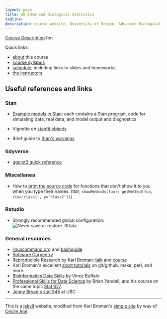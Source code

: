 ```yaml
---
layout: page
title: UO Advanced Biological Statistics
tagline:
description: course website, University of Oregon, Advanced Biological Statistics
---
```


[Course Description](pages/coursedescription.html) for:

Quick links:

- [about](pages/about.html) this course
- [course syllabus](pages/syllabus.html)
- [schedule](pages/schedule.html), including links to slides and homeworks.
- [the instructors](pages/instructors.html)


## Useful references and links


### Stan

* [Example models in Stan](https://github.com/stan-dev/example-models): 
    each contains a Stan program, code for simulating data, real data, and model output and diagnostics

* Vignette on [stanfit objects](https://cran.r-project.org/web/packages/rstan/vignettes/stanfit-objects.html)

* Brief guide to [Stan's warnings](http://mc-stan.org/misc/warnings)

### tidyverse

* [ggplot2 quick reference](http://ggplot2.tidyverse.org/reference/)


### Miscellanea

* How to [print the source code](https://stackoverflow.com/questions/19226816/how-can-i-view-the-source-code-for-a-function/19226817#19226817) 
    for functions that don't show it to you when you type their names. (tldr; `showMethods(fun); getMethod(fun, c(x='class1', y='class2'))`)

### Rstudio

* Strongly recommended global configuration: 
![Never save or restore .RData](media/rstudio_config_1.png)

### General resources

- [linuxcommand.org](http://linuxcommand.org/) and [bashguide](http://mywiki.wooledge.org/BashGuide)
- [Software Carpentry](http://software-carpentry.org/lessons/)
- Reproducible Research by Karl Broman:
  [talk](https://github.com/kbroman/Talk_ReproRes) and
  [course](http://kbroman.org/Tools4RR)
- Karl Broman's excellent [short tutorials](http://kbroman.org/pages/tutorials.html) on
  git/github, make, perl, and more.
- [Bioinformatics Data Skills](http://shop.oreilly.com/product/0636920030157.do) by Vince Buffalo
- [Professional Skills for Data Science](http://www.stat.wisc.edu/network-skills) by Brian Yandell,
  and his course on the same topic
  [Stat 627](https://github.com/datascience-uwmadison/stat627).
- [Jenny Bryan's stat 545](http://stat545-ubc.github.io/) at UBC


-------------------------------

This is a [jekyll](https://jekyllrb.com) website,
modified from Karl Broman's [simple site](http://github.com/kbroman/simple_site)
by way of [Cécile Ané](http://cecileane.github.io/computingtools/).
